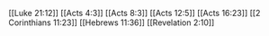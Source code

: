 [[Luke 21:12]]
[[Acts 4:3]]
[[Acts 8:3]]
[[Acts 12:5]]
[[Acts 16:23]]
[[2 Corinthians 11:23]]
[[Hebrews 11:36]]
[[Revelation 2:10]]
